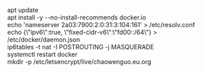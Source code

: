 apt update<br>
apt install -y --no-install-recommends docker.io<br>
echo 'nameserver 2a03:7900:2:0:31:3:104:161' > /etc/resolv.conf<br>
echo {\\"ipv6\\":true, \\"fixed-cidr-v6\\":\\"fd00::/64\\"} > /etc/docker/daemon.json<br>
ip6tables -t nat -I POSTROUTING -j MASQUERADE<br>
systemctl restart docker<br>
mkdir -p /etc/letsencrypt/live/chaowenguo.eu.org
